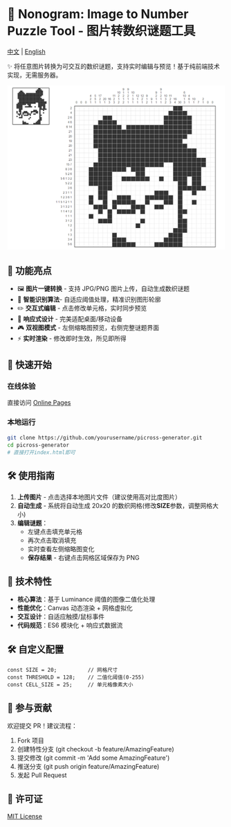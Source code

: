 # 🎨 Nonogram: Image to Number Puzzle Tool - 图片转数织谜题工具

[中文](README.md) | [English](README_EN.md)

✨ 将任意图片转换为可交互的数织谜题，支持实时编辑与预览！基于纯前端技术实现，无需服务器。

![示例截图](./assets/images/demo-result.png)

## 🌟 功能亮点

- 🖼️ **图片一键转换** - 支持 JPG/PNG 图片上传，自动生成数织谜题
- 🧩 **智能识别算法**- 自适应阈值处理，精准识别图形轮廓
- ✏️ **交互式编辑** - 点击修改单元格，实时同步预览
- 📱 **响应式设计** - 完美适配桌面/移动设备
- 🎮 **双视图模式** - 左侧缩略图预览，右侧完整谜题界面
- ⚡ **实时渲染** - 修改即时生效，所见即所得

## 🚀 快速开始

### 在线体验

直接访问 [Online Pages](https://nonograms.numkid.com/)

### 本地运行

```bash
git clone https://github.com/yourusername/picross-generator.git
cd picross-generator
# 直接打开index.html即可
```

## 🛠️ 使用指南

1. **上传图片** - 点击选择本地图片文件（建议使用高对比度图片）
2. **自动生成** - 系统将自动生成 20x20 的数织网格(修改**SIZE**参数，调整网格大小)
3. **编辑谜题**：
   - 左键点击填充单元格
   - 再次点击取消填充
   - 实时查看左侧缩略图变化
   - **保存结果** - 右键点击网格区域保存为 PNG

## 🧠 技术特性

- **核心算法**：基于 Luminance 阈值的图像二值化处理
- **性能优化**：Canvas 动态渲染 + 网格虚拟化
- **交互设计**：自适应触摸/鼠标事件
- **代码规范**：ES6 模块化 + 响应式数据流

## 🛠️ 自定义配置

```
const SIZE = 20;          // 网格尺寸
const THRESHOLD = 128;    // 二值化阈值(0-255)
const CELL_SIZE = 25;     // 单元格像素大小
```

## 🤝 参与贡献

欢迎提交 PR！建议流程：

1. Fork 项目
2. 创建特性分支 (git checkout -b feature/AmazingFeature)
3. 提交修改 (git commit -m 'Add some AmazingFeature')
4. 推送分支 (git push origin feature/AmazingFeature)
5. 发起 Pull Request

## 📄 许可证

[MIT License](./LICENSE)
